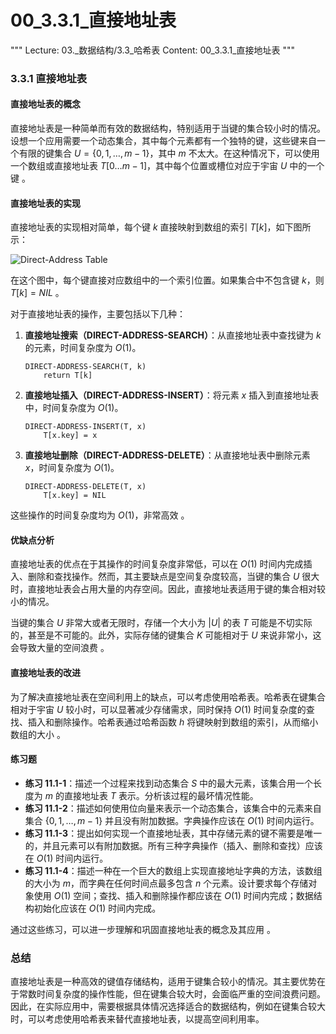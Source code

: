 # 00_3.3.1_直接地址表

"""
Lecture: 03._数据结构/3.3_哈希表
Content: 00_3.3.1_直接地址表
"""

### 3.3.1 直接地址表

#### 直接地址表的概念

直接地址表是一种简单而有效的数据结构，特别适用于当键的集合较小时的情况。设想一个应用需要一个动态集合，其中每个元素都有一个独特的键，这些键来自一个有限的键集合 $U = \{0, 1, \ldots, m-1\}$，其中 $m$ 不太大。在这种情况下，可以使用一个数组或直接地址表 $T[0 \ldots m-1]$，其中每个位置或槽位对应于宇宙 $U$ 中的一个键 。

#### 直接地址表的实现

直接地址表的实现相对简单，每个键 $k$ 直接映射到数组的索引 $T[k]$，如下图所示：

![Direct-Address Table](https://example.com/fig11_1.png)

在这个图中，每个键直接对应数组中的一个索引位置。如果集合中不包含键 $k$，则 $T[k] = NIL$ 。

对于直接地址表的操作，主要包括以下几种：

1. **直接地址搜索（DIRECT-ADDRESS-SEARCH）**：从直接地址表中查找键为 $k$ 的元素，时间复杂度为 $O(1)$。
   ```pseudo
   DIRECT-ADDRESS-SEARCH(T, k)
       return T[k]
   ```

2. **直接地址插入（DIRECT-ADDRESS-INSERT）**：将元素 $x$ 插入到直接地址表中，时间复杂度为 $O(1)$。
   ```pseudo
   DIRECT-ADDRESS-INSERT(T, x)
       T[x.key] = x
   ```

3. **直接地址删除（DIRECT-ADDRESS-DELETE）**：从直接地址表中删除元素 $x$，时间复杂度为 $O(1)$。
   ```pseudo
   DIRECT-ADDRESS-DELETE(T, x)
       T[x.key] = NIL
   ```

这些操作的时间复杂度均为 $O(1)$，非常高效 。

#### 优缺点分析

直接地址表的优点在于其操作的时间复杂度非常低，可以在 $O(1)$ 时间内完成插入、删除和查找操作。然而，其主要缺点是空间复杂度较高，当键的集合 $U$ 很大时，直接地址表会占用大量的内存空间。因此，直接地址表适用于键的集合相对较小的情况。

当键的集合 $U$ 非常大或者无限时，存储一个大小为 $|U|$ 的表 $T$ 可能是不切实际的，甚至是不可能的。此外，实际存储的键集合 $K$ 可能相对于 $U$ 来说非常小，这会导致大量的空间浪费  。

#### 直接地址表的改进

为了解决直接地址表在空间利用上的缺点，可以考虑使用哈希表。哈希表在键集合相对于宇宙 $U$ 较小时，可以显著减少存储需求，同时保持 $O(1)$ 时间复杂度的查找、插入和删除操作。哈希表通过哈希函数 $h$ 将键映射到数组的索引，从而缩小数组的大小 。

#### 练习题

- **练习 11.1-1**：描述一个过程来找到动态集合 $S$ 中的最大元素，该集合用一个长度为 $m$ 的直接地址表 $T$ 表示。分析该过程的最坏情况性能。
- **练习 11.1-2**：描述如何使用位向量来表示一个动态集合，该集合中的元素来自集合 $\{0, 1, \ldots, m-1\}$ 并且没有附加数据。字典操作应该在 $O(1)$ 时间内运行。
- **练习 11.1-3**：提出如何实现一个直接地址表，其中存储元素的键不需要是唯一的，并且元素可以有附加数据。所有三种字典操作（插入、删除和查找）应该在 $O(1)$ 时间内运行。
- **练习 11.1-4**：描述一种在一个巨大的数组上实现直接地址字典的方法，该数组的大小为 $m$，而字典在任何时间点最多包含 $n$ 个元素。设计要求每个存储对象使用 $O(1)$ 空间；查找、插入和删除操作都应该在 $O(1)$ 时间内完成；数据结构初始化应该在 $O(1)$ 时间内完成。

通过这些练习，可以进一步理解和巩固直接地址表的概念及其应用   。

### 总结

直接地址表是一种高效的键值存储结构，适用于键集合较小的情况。其主要优势在于常数时间复杂度的操作性能，但在键集合较大时，会面临严重的空间浪费问题。因此，在实际应用中，需要根据具体情况选择适合的数据结构，例如在键集合较大时，可以考虑使用哈希表来替代直接地址表，以提高空间利用率。